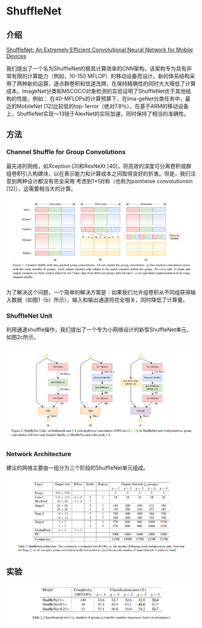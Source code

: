 # ShuffleNet

## 介绍

[ShuffleNet: An Extremely Efficient Convolutional Neural Network for Mobile Devices](https://arxiv.org/pdf/1707.01083.pdf)

我们提出了一个名为ShuffleNet的极其计算效率的CNN架构，该架构专为具有非常有限的计算能力（例如，10-150 MFLOP）的移动设备而设计。新的体系结构采用了两种新的运算，逐点群卷积和信道洗牌，在保持精确性的同时大大降低了计算成本。ImageNet分类和MSCOCO对象检测的实验证明了ShuffleNet优于其他结构的性能，例如： 在40-MFLOPs的计算预算下，在Ima-geNet分类任务中，最近的MobileNet \[12\]比较低的top-1error（绝对7.8％）。在基于ARM的移动设备上，ShuffleNet实现〜13倍于AlexNet的实际加速，同时保持了相当的准确性。

## 方法

### Channel Shuffle for Group Convolutions

最先进的网络，如Xception \[3\]和ResNeXt \[40\]，将高效的深度可分离卷积或群组卷积引入构建块，以在表示能力和计算成本之间取得良好的折衷。但是，我们注意到两种设计都没有完全采用 考虑到1×1对称（也称为pointwise convolutionsin \[12\]），这需要相当大的计算。

![](../../.gitbook/assets/image%20%2855%29.png)

为了解决这个问题，一个简单的解决方案是：如果我们允许组卷积从不同组获得输入数据（如图1（b）所示），输入和输出通道将完全相关，同时降低了计算量。

### ShuffleNet Unit

利用通道shuffle操作，我们提出了一个专为小网络设计的新型ShuffleNet单元，如图2c所示。

![](../../.gitbook/assets/image%20%2821%29.png)

### Network Architecture

建议的网络主要由一组分为三个阶段的ShuffleNet单元组成。

![](../../.gitbook/assets/image%20%28212%29.png)

## 实验

![](../../.gitbook/assets/image%20%28162%29.png)

